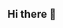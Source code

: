 ## Hi there 👋

<!--
**txnke/txnke** is a ✨ _special_ ✨ repository because its `README.md` (this file) appears on your GitHub profile.

Here are some ideas to get you started:

- 🔭 I’m currently working on learning java
- 🌱 I’m currently learning java 
- 📫 How to reach me: you can find my LinkedIn URL on my profile
- 😄 Pronouns: he/him

